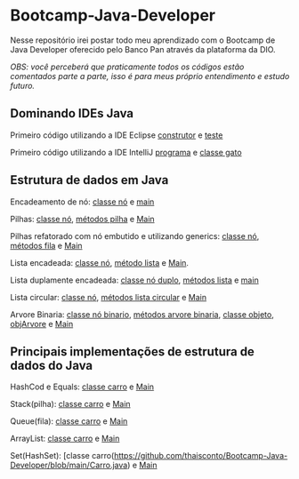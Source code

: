 # Bootcamp-Java-Developer

Nesse repositório irei postar todo meu aprendizado com o Bootcamp de Java Developer oferecido pelo Banco Pan através da plataforma da DIO.

 <i> OBS: você perceberá que praticamente todos os códigos estão comentados parte a parte, isso é para meus próprio entendimento e estudo futuro. </i>

## Dominando IDEs Java

Primeiro código utilizando a IDE Eclipse [construtor](https://github.com/thaisconto/Bootcamp-Java-Developer/blob/main/construtor.java) e [teste](https://github.com/thaisconto/Bootcamp-Java-Developer/blob/main/primeiroTeste.java)

Primeiro código utilizando a IDE IntelliJ [programa](https://github.com/thaisconto/Bootcamp-Java-Developer/blob/main/programa.java) e [classe gato](https://github.com/thaisconto/Bootcamp-Java-Developer/blob/main/gato.java)

## Estrutura de dados em Java
Encadeamento de nó: [classe nó](https://github.com/thaisconto/Bootcamp-Java-Developer/blob/main/No.java) e [main](https://github.com/thaisconto/Bootcamp-Java-Developer/blob/main/Main.java)

Pilhas: [classe nó](https://github.com/thaisconto/Bootcamp-Java-Developer/blob/main/No.java), [métodos pilha](https://github.com/thaisconto/Bootcamp-Java-Developer/blob/main/Pilha.java) e [Main](https://github.com/thaisconto/Bootcamp-Java-Developer/blob/main/Main.java)

Pilhas refatorado com nó embutido e utilizando generics: [classe nó](https://github.com/thaisconto/Bootcamp-Java-Developer/blob/main/No.java), [métodos fila](https://github.com/thaisconto/Bootcamp-Java-Developer/blob/main/Fila.java) e [Main](https://github.com/thaisconto/Bootcamp-Java-Developer/blob/main/Main.java)

Lista encadeada: [classe nó](https://github.com/thaisconto/Bootcamp-Java-Developer/blob/main/No.java), [método lista](https://github.com/thaisconto/Bootcamp-Java-Developer/blob/main/ListaEncadeada.java) e [Main](https://github.com/thaisconto/Bootcamp-Java-Developer/blob/main/Main.java).

Lista duplamente encadeada: [classe nó duplo](https://github.com/thaisconto/Bootcamp-Java-Developer/blob/main/NoDuplo.java), [métodos lista](https://github.com/thaisconto/Bootcamp-Java-Developer/blob/main/ListaDuplamenteEncadeada.java) e [main](https://github.com/thaisconto/Bootcamp-Java-Developer/blob/main/Main.java)

Lista circular: [classe nó](https://github.com/thaisconto/Bootcamp-Java-Developer/blob/main/No.java), [métodos lista circular](https://github.com/thaisconto/Bootcamp-Java-Developer/blob/main/ListaCircular.java) e [Main](https://github.com/thaisconto/Bootcamp-Java-Developer/blob/main/Main.java)

Arvore Binaria: [classe nó binario](https://github.com/thaisconto/Bootcamp-Java-Developer/blob/main/BinNo.java), [métodos arvore binaria](https://github.com/thaisconto/Bootcamp-Java-Developer/blob/main/ArvoreBinaria.java), [classe objeto](https://github.com/thaisconto/Bootcamp-Java-Developer/blob/main/Obj.java), [objArvore](https://github.com/thaisconto/Bootcamp-Java-Developer/blob/main/ObjArvore.java) e [Main](https://github.com/thaisconto/Bootcamp-Java-Developer/blob/main/Main.java)

## Principais implementações de estrutura de dados do Java
HashCod e Equals: [classe carro](https://github.com/thaisconto/Bootcamp-Java-Developer/blob/main/Carro.java) e [Main](https://github.com/thaisconto/Bootcamp-Java-Developer/blob/main/Main.java)

Stack(pilha): [classe carro](https://github.com/thaisconto/Bootcamp-Java-Developer/blob/main/Carro.java) e [Main](https://github.com/thaisconto/Bootcamp-Java-Developer/blob/main/Main.java)

Queue(fila): [classe carro](https://github.com/thaisconto/Bootcamp-Java-Developer/blob/main/Carro.java) e [Main](https://github.com/thaisconto/Bootcamp-Java-Developer/blob/main/Main.java)

ArrayList: [classe carro](https://github.com/thaisconto/Bootcamp-Java-Developer/blob/main/Carro.java) e [Main](https://github.com/thaisconto/Bootcamp-Java-Developer/blob/main/Main.java)

Set(HashSet): [classe carro(https://github.com/thaisconto/Bootcamp-Java-Developer/blob/main/Carro.java) e [Main](https://github.com/thaisconto/Bootcamp-Java-Developer/blob/main/Main.java)
